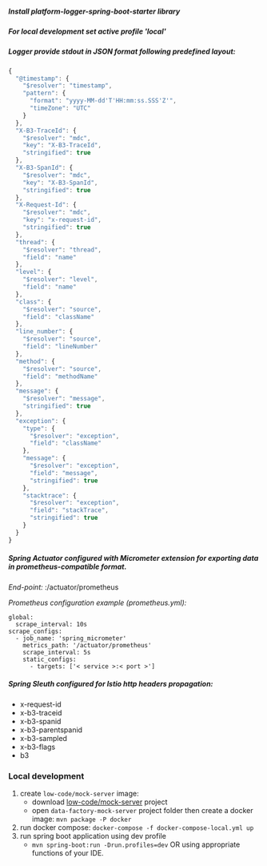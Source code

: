 ##### Install platform-logger-spring-boot-starter library
##### For local development set active profile 'local'
##### Logger provide stdout in JSON format following predefined layout:

```javascript
{
  "@timestamp": {
    "$resolver": "timestamp",
    "pattern": {
      "format": "yyyy-MM-dd'T'HH:mm:ss.SSS'Z'",
      "timeZone": "UTC"
    }
  },
  "X-B3-TraceId": {
    "$resolver": "mdc",
    "key": "X-B3-TraceId",
    "stringified": true
  },
  "X-B3-SpanId": {
    "$resolver": "mdc",
    "key": "X-B3-SpanId",
    "stringified": true
  },
  "X-Request-Id": {
    "$resolver": "mdc",
    "key": "x-request-id",
    "stringified": true
  },
  "thread": {
    "$resolver": "thread",
    "field": "name"
  },
  "level": {
    "$resolver": "level",
    "field": "name"
  },
  "class": {
    "$resolver": "source",
    "field": "className"
  },
  "line_number": {
    "$resolver": "source",
    "field": "lineNumber"
  },
  "method": {
    "$resolver": "source",
    "field": "methodName"
  },
  "message": {
    "$resolver": "message",
    "stringified": true
  },
  "exception": {
    "type": {
      "$resolver": "exception",
      "field": "className"
    },
    "message": {
      "$resolver": "exception",
      "field": "message",
      "stringified": true
    },
    "stacktrace": {
      "$resolver": "exception",
      "field": "stackTrace",
      "stringified": true
    }
  }
}
```

##### Spring Actuator configured with Micrometer extension for exporting data in prometheus-compatible format.
*End-point:* <service>:<port>/actuator/prometheus

*Prometheus configuration example (prometheus.yml):*

```
global:
  scrape_interval: 10s
scrape_configs:
  - job_name: 'spring_micrometer'
    metrics_path: '/actuator/prometheus'
    scrape_interval: 5s
    static_configs:
      - targets: ['< service >:< port >']
```

##### Spring Sleuth configured for Istio http headers propagation:
- x-request-id
- x-b3-traceid
- x-b3-spanid
- x-b3-parentspanid
- x-b3-sampled
- x-b3-flags
- b3

### Local development  
1. create `low-code/mock-server` image:
    * download [low-code/mock-server](https://gitbud.epam.com/mdtu-ddm/low-code-platform/mock/data-factory-mock-server) project
    * open `data-factory-mock-server` project folder then create a docker image: `mvn package -P docker`
2. run docker compose: `docker-compose -f docker-compose-local.yml up`
3. run spring boot application using dev profile
    * `mvn spring-boot:run -Drun.profiles=dev` OR using appropriate functions of your IDE.
